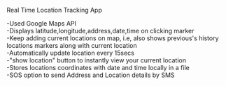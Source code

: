 Real Time Location Tracking App

-Used Google Maps API   
-Displays latitude,longitude,address,date,time on clicking marker  
-Keep adding current locations on map, i.e, also shows previous's history locations markers along with current location   
-Automatically update location every 15secs  
-"show location" button to instantly view your current location  
-Stores locations coordinates with date and time locally in a file  
-SOS option to send Address and Location details by SMS  
